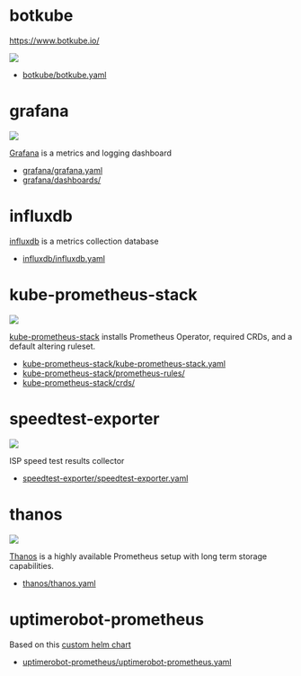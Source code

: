 # botkube

https://www.botkube.io/

![](https://i.imgur.com/Z7JdN2a.png)

* [botkube/botkube.yaml](botkube/botkube.yaml)

# grafana

![](https://i.imgur.com/hzBFkEE.png)

[Grafana](https://github.com/grafana/grafana) is a metrics and logging dashboard

* [grafana/grafana.yaml](grafana/grafana.yaml)
* [grafana/dashboards/](grafana/dashboards/)

# influxdb

[influxdb](https://github.com/influxdata/influxdb) is a metrics collection database

* [influxdb/influxdb.yaml](influxdb/influxdb.yaml)

# kube-prometheus-stack

![](https://i.imgur.com/VwDwdpQ.png)

[kube-prometheus-stack](https://github.com/prometheus-community/helm-charts/tree/main/charts/kube-prometheus-stack) installs Prometheus Operator, required CRDs, and a default altering ruleset.

* [kube-prometheus-stack/kube-prometheus-stack.yaml](kube-prometheus-stack/kube-prometheus-stack.yaml)
* [kube-prometheus-stack/prometheus-rules/](kube-prometheus-stack/prometheus-rules/)
* [kube-prometheus-stack/crds/](kube-prometheus-stack/crds/)

# speedtest-exporter

![](https://i.imgur.com/avohPk6.png)

ISP speed test results collector

* [speedtest-exporter/speedtest-exporter.yaml](speedtest-exporter/speedtest-exporter.yaml)

# thanos

![](https://i.imgur.com/6c5jubC.png)

[Thanos](https://github.com/thanos-io/thanos) is a highly available Prometheus setup with long term storage capabilities.

* [thanos/thanos.yaml](thanos/thanos.yaml)

# uptimerobot-prometheus

Based on this [custom helm chart](https://github.com/k8s-at-home/charts/tree/master/charts/uptimerobot-prometheus)

* [uptimerobot-prometheus/uptimerobot-prometheus.yaml](uptimerobot-prometheus/-prometheusuptimerobot.yaml)
